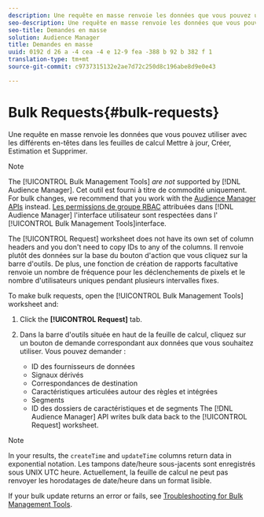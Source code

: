 ```yaml
---
description: Une requête en masse renvoie les données que vous pouvez utiliser avec les différents en-têtes dans les feuilles de calcul Mettre à jour, Créer, Estimation et Supprimer.
seo-description: Une requête en masse renvoie les données que vous pouvez utiliser avec les différents en-têtes dans les feuilles de calcul Mettre à jour, Créer, Estimation et Supprimer.
seo-title: Demandes en masse
solution: Audience Manager
title: Demandes en masse
uuid: 0192 d 26 a -4 cea -4 e 12-9 fea -388 b 92 b 382 f 1
translation-type: tm+mt
source-git-commit: c9737315132e2ae7d72c250d8c196abe8d9e0e43

---
```



# Bulk Requests{#bulk-requests}

Une requête en masse renvoie les données que vous pouvez utiliser avec les différents en-têtes dans les feuilles de calcul Mettre à jour, Créer, Estimation et Supprimer.

<!-- 

t_bulk_requests.xml

 -->

>[!NOTE]
>
>The [!UICONTROL Bulk Management Tools] *are not* supported by [!DNL Audience Manager]. Cet outil est fourni à titre de commodité uniquement. For bulk changes, we recommend that you work with the [Audience Manager APIs](../../api/rest-api-main/aam-api-getting-started.md) instead. [Les permissions de groupe RBAC](../../features/administration/administration-overview.md) attribuées dans [!DNL Audience Manager] l'interface utilisateur sont respectées dans l' [!UICONTROL Bulk Management Tools]interface.

The [!UICONTROL Request] worksheet does not have its own set of column headers and you don't need to copy IDs to any of the columns. Il renvoie plutôt des données sur la base du bouton d'action que vous cliquez sur la barre d'outils. De plus, une fonction de création de rapports facultative renvoie un nombre de fréquence pour les déclenchements de pixels et le nombre d'utilisateurs uniques pendant plusieurs intervalles fixes.

To make bulk requests, open the [!UICONTROL Bulk Management Tools] worksheet and:

1. Click the **[!UICONTROL Request]** tab.
2. Dans la barre d'outils située en haut de la feuille de calcul, cliquez sur un bouton de demande correspondant aux données que vous souhaitez utiliser. Vous pouvez demander :

   * ID des fournisseurs de données
   * Signaux dérivés
   * Correspondances de destination
   * Caractéristiques articulées autour des règles et intégrées
   * Segments
   * ID des dossiers de caractéristiques et de segments
   The [!DNL Audience Manager] API writes bulk data back to the [!UICONTROL Request] worksheet.

>[!NOTE]
>
>In your results, the `createTime` and `updateTime` columns return data in exponential notation. Les tampons date/heure sous-jacents sont enregistrés sous UNIX UTC heure. Actuellement, la feuille de calcul ne peut pas renvoyer les horodatages de date/heure dans un format lisible.

If your bulk update returns an error or fails, see [Troubleshooting for Bulk Management Tools](../../reference/bulk-management-tools/bulk-troubleshooting.md).
